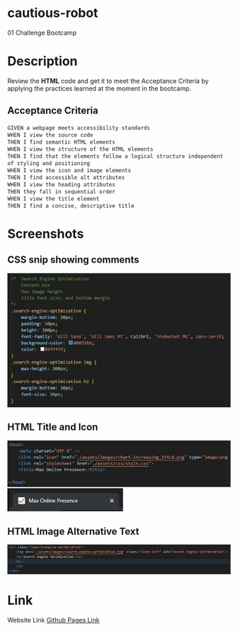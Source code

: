 # cautious-robot
01 Challenge Bootcamp

# Description
Review the **HTML** code and get it to meet the Acceptance Criteria by applying the practices learned at the moment in the bootcamp.

## Acceptance Criteria
```
GIVEN a webpage meets accessibility standards
WHEN I view the source code
THEN I find semantic HTML elements
WHEN I view the structure of the HTML elements
THEN I find that the elements follow a logical structure independent of styling and positioning
WHEN I view the icon and image elements
THEN I find accessible alt attributes
WHEN I view the heading attributes
THEN they fall in sequential order
WHEN I view the title element
THEN I find a concise, descriptive title
```
# Screenshots
## CSS snip showing comments
![CSS snip showing comments](./assets/screenshots/CSS_snipped.JPG)
## HTML Title and Icon
![HTML snip showing the head section where it was added a title and icon](./assets/screenshots/HTML_Head_Title_Icon.JPG)
![](./assets/screenshots/HTML_Tab.JPG)
## HTML Image Alternative Text
![HTML snip showing the first box section where it was added the alternative text for the image](./assets/screenshots/HTML_Content_SEO_Box.JPG)

# Link
Website Link [Github Pages Link](https://santis1001.github.io/cautious-robot/)
